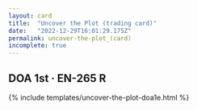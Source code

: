 ```yaml
---
layout: card
title:  "Uncover the Plot (trading card)"
date:   "2022-12-29T16:01:29.175Z"
permalink: uncover-the-plot_(card)
incomplete: true
---
```


## DOA 1st &middot; EN-265 R

{% include templates/uncover-the-plot-doa1e.html %}
